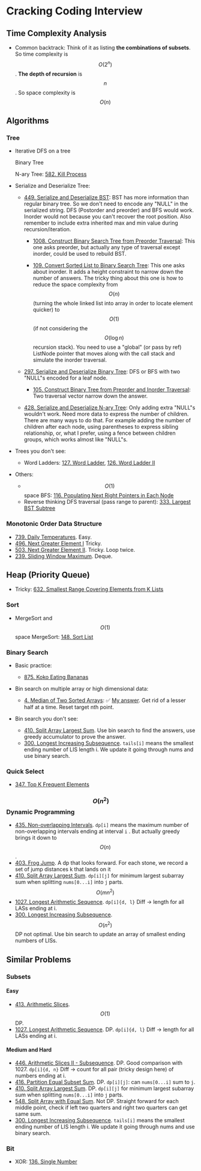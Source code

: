 # Cracking Coding Interview

## Time Complexity Analysis

- Common backtrack: Think of it as listing **the combinations of subsets**. So time complexity is $$O(2^n)$$. **The depth of recursion** is $$n$$. So space complexity is $$O(n)$$

## Algorithms

### Tree

- Iterative DFS on a tree

  Binary Tree

  N-ary Tree: [582. Kill Process](https://leetcode.com/problems/kill-process/)

- Serialize and Deserialize Tree:

  - [449. Serialize and Deserialize BST](https://leetcode.com/problems/serialize-and-deserialize-bst/): BST has more information than regular binary tree. So we don't need to encode any "NULL" in the serialized string. DFS (Postorder and preorder) and BFS would work. Inorder would not because you can't recover the root position. Also remember to include extra inherited max and min value during recursion/iteration.

    - [1008. Construct Binary Search Tree from Preorder Traversal](https://leetcode.com/problems/construct-binary-search-tree-from-preorder-traversal/): This one asks preorder, but actually any type of traversal except inorder, could be used to rebuild BST.

    - [109. Convert Sorted List to Binary Search Tree](https://leetcode.com/problems/convert-sorted-list-to-binary-search-tree/): This one asks about inorder. It adds a height constraint to narrow down the number of answers. The tricky thing about this one is how to reduce the space complexity from $$O(n)$$ (turning the whole linked list into array in order to locate element quicker) to $$O(1)$$ (if not considering the $$O(\log n)$$ recursion stack). You need to use a "global" (or pass by ref) ListNode pointer that moves along with the call stack and simulate the inorder traversal.

  - [297. Serialize and Deserialize Binary Tree](https://leetcode.com/problems/serialize-and-deserialize-binary-tree/): DFS or BFS with two "NULL"s encoded for a leaf node.

    - [105. Construct Binary Tree from Preorder and Inorder Traversal](https://leetcode.com/problems/construct-binary-tree-from-preorder-and-inorder-traversal/): Two traversal vector narrow down the answer.

  - [428. Serialize and Deserialize N-ary Tree](https://leetcode.com/problems/serialize-and-deserialize-n-ary-tree/): Only adding extra "NULL"s wouldn't work. Need more data to express the number of children. There are many ways to do that. For example adding the number of children after each node, using parentheses to express sibling relationship, or, what I prefer, using a fence between children groups, which works almost like "NULL"s.

- Trees you don't see:

  - Word Ladders: [127. Word Ladder](https://leetcode.com/problems/word-ladder/), [126. Word Ladder II](https://leetcode.com/problems/word-ladder-ii/)

- Others:
  - $$O(1)$$ space BFS: [116. Populating Next Right Pointers in Each Node](https://leetcode.com/problems/populating-next-right-pointers-in-each-node/)
  - Reverse thinking DFS traversal (pass range to parent): [333. Largest BST Subtree](https://leetcode.com/problems/largest-bst-subtree/)

### Monotonic Order Data Structure

- [739. Daily Temperatures](https://leetcode.com/problems/daily-temperatures/). Easy.
- [496. Next Greater Element I](https://leetcode.com/problems/next-greater-element-i/) Tricky.
- [503. Next Greater Element II](https://leetcode.com/problems/next-greater-element-ii/). Tricky. Loop twice.
- [239. Sliding Window Maximum](https://leetcode.com/problems/sliding-window-maximum/). Deque.

## Heap (Priority Queue)

- Tricky: [632. Smallest Range Covering Elements from K Lists](https://leetcode.com/problems/smallest-range-covering-elements-from-k-lists/)

### Sort

- MergeSort and $$O(1)$$ space MergeSort: [148. Sort List](https://leetcode.com/problems/sort-list/)

### Binary Search

- Basic practice:
  - [875. Koko Eating Bananas](https://leetcode.com/problems/koko-eating-bananas/)

- Bin search on multiple array or high dimensional data:

  - [4. Median of Two Sorted Arrays](https://leetcode.com/problems/median-of-two-sorted-arrays/): :white_check_mark: [My answer](https://github.com/oceanlau/writings/blob/master/LeetCode/0004_Median_of_Two_Sorted_Arrays.cpp). Get rid of a lesser half at a time. Reset target nth point.

- Bin search you don't see:

  - [410. Split Array Largest Sum](https://leetcode.com/problems/split-array-largest-sum/). Use bin search to find the answers, use greedy accumulator to prove the answer.
  - [300. Longest Increasing Subsequence](https://leetcode.com/problems/longest-increasing-subsequence/). `tails[i]` means the smallest ending number of LIS length i. We update it going through nums and use binary search.

### Quick Select

- [347. Top K Frequent Elements](https://leetcode.com/problems/top-k-frequent-elements/)

### $$O(n^2)$$ Dynamic Programming

- [435. Non-overlapping Intervals](https://leetcode.com/problems/non-overlapping-intervals/). `dp[i]` means the maximum number of non-overlapping intervals ending at interval `i` . But actually greedy brings it down to $$O(n)$$.
- [403. Frog Jump](https://leetcode.com/problems/frog-jump/). A dp that looks forward. For each stone, we record a set of jump distances k that lands on it
- [410. Split Array Largest Sum](https://leetcode.com/problems/split-array-largest-sum/). `dp[i][j]` for minimum largest subarray sum when splitting `nums[0...i]` into `j` parts. $$O(mn^2)$$
- [1027. Longest Arithmetic Sequence](https://leetcode.com/problems/longest-arithmetic-sequence/). `dp[i]{d, l}` Diff -> length for all LASs ending at i.
- [300. Longest Increasing Subsequence](https://leetcode.com/problems/longest-increasing-subsequence/). $$O(n^2)$$ DP not optimal. Use bin search to update an array of smallest ending numbers of LISs.

## Similar Problems

### Subsets

#### Easy
- [413. Arithmetic Slices](https://leetcode.com/problems/arithmetic-slices/). $$O(1)$$ DP.
- [1027. Longest Arithmetic Sequence](https://leetcode.com/problems/longest-arithmetic-sequence/). DP. `dp[i]{d, l}` Diff -> length for all LASs ending at i.

#### Medium and Hard
- [446. Arithmetic Slices II - Subsequence](https://leetcode.com/problems/arithmetic-slices-ii-subsequence/). DP. Good comparison with 1027. `dp[i]{d, n}` Diff -> count for all pair (tricky design here) of numbers ending at i.
- [416. Partition Equal Subset Sum](https://leetcode.com/problems/partition-equal-subset-sum/). DP. `dp[i][j]`: can `nums[0...i]` sum to `j`.
- [410. Split Array Largest Sum](https://leetcode.com/problems/split-array-largest-sum/). DP. `dp[i][j]` for minimum largest subarray sum when splitting `nums[0...i]` into `j` parts.
- [548. Split Array with Equal Sum](https://leetcode.com/problems/split-array-with-equal-sum/). Not DP. Straight forward for each middle point, check if left two quarters and right two quarters can get same sum.
- [300. Longest Increasing Subsequence](https://leetcode.com/problems/longest-increasing-subsequence/). `tails[i]` means the smallest ending number of LIS length i. We update it going through nums and use binary search.

### Bit

- XOR: [136. Single Number](https://leetcode.com/problems/single-number/)